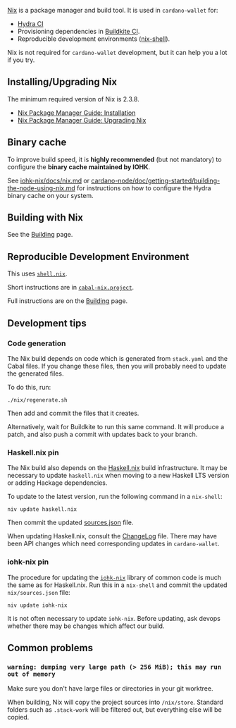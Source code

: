 [Nix](https://nixos.org) is a package manager and build tool. It is used in `cardano-wallet` for:
 - [Hydra CI](./Hydra)
 - Provisioning dependencies in [Buildkite CI](https://github.com/input-output-hk/cardano-wallet/blob/master/.buildkite/pipeline.yml#L1).
 - Reproducible development environments ([nix-shell](https://github.com/input-output-hk/cardano-wallet/blob/master/shell.nix#L1)).

Nix is not required for `cardano-wallet` development, but it can help you a lot if you try.

## Installing/Upgrading Nix

The minimum required version of Nix is 2.3.8.

- [Nix Package Manager Guide: Installation](https://nixos.org/manual/nix/stable/#ch-installing-binary)
- [Nix Package Manager Guide: Upgrading Nix](https://nixos.org/manual/nix/stable/#ch-upgrading-nix)

## Binary cache

To improve build speed, it is **highly recommended** (but not mandatory) to configure the **binary cache maintained by IOHK**.

See [iohk-nix/docs/nix.md](https://github.com/input-output-hk/iohk-nix/blob/8b1d65ba294708b12d7b15103ac35431d9b60819/docs/nix.md) or [cardano-node/doc/getting-started/building-the-node-using-nix.md](https://github.com/input-output-hk/cardano-node/blob/468f52e5a6a2f18a2a89218a849d702481819f0b/doc/getting-started/building-the-node-using-nix.md#building-under-nix)
for instructions on how to configure the Hydra binary cache on your system.

## Building with Nix

See the [Building](./Building#Nix) page.

## Reproducible Development Environment

This uses [`shell.nix`](https://github.com/input-output-hk/cardano-wallet/blob/master/shell.nix).

Short instructions are in [`cabal-nix.project`](https://github.com/input-output-hk/cardano-wallet/blob/master/cabal-nix.project).

Full instructions are on the [Building](./Building#cabalnix-build) page.

## Development tips

### Code generation

The Nix build depends on code which is generated from `stack.yaml` and
the Cabal files. If you change these files, then you will probably
need to update the generated files.

To do this, run:

```
./nix/regenerate.sh
```

Then add and commit the files that it creates.

Alternatively, wait for Buildkite to run this same command. It will
produce a patch, and also push a commit with updates back to your
branch.

### Haskell.nix pin

The Nix build also depends on the [Haskell.nix](https://github.com/input-output-hk/haskell.nix) build infrastructure. It may be necessary to update `haskell.nix` when moving to a
new Haskell LTS version or adding Hackage dependencies.

To update to the latest version, run the following command in a `nix-shell`:

```
niv update haskell.nix
```

Then commit the updated
[sources.json](https://github.com/input-output-hk/cardano-wallet/blob/master/nix/sources.json#L1)
file.

When updating Haskell.nix, consult the [ChangeLog](https://github.com/input-output-hk/haskell.nix/blob/master/changelog.md#L1) file. There may have been API changes which need corresponding updates in `cardano-wallet`.

### iohk-nix pin

The procedure for updating the [`iohk-nix`](https://github.com/input-output-hk/iohk-nix) library of common code is much the same as for Haskell.nix. Run this in a `nix-shell` and commit the updated `nix/sources.json` file:

```
niv update iohk-nix
```

It is not often necessary to update `iohk-nix`. Before updating, ask devops whether there may be changes which affect our build.

## Common problems

### `warning: dumping very large path (> 256 MiB); this may run out of memory`

Make sure you don't have large files or directories in your git worktree.

When building, Nix will copy the project sources into
`/nix/store`. Standard folders such as `.stack-work` will be filtered
out, but everything else will be copied.
